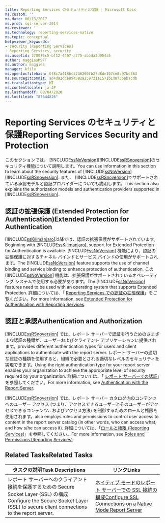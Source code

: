 ```yaml
---
title: Reporting Services のセキュリティと保護 | Microsoft Docs
ms.custom: ''
ms.date: 06/13/2017
ms.prod: sql-server-2014
ms.reviewer: ''
ms.technology: reporting-services-native
ms.topic: conceptual
helpviewer_keywords:
- security [Reporting Services]
- Reporting Services, security
ms.assetid: 270075c5-bf12-4467-a775-abbda3d954a5
author: maggiesMSFT
ms.author: maggies
manager: kfile
ms.openlocfilehash: 0f8c7a4186c5236260fb27d8de107ce8c97bd363
ms.sourcegitcommit: ad4d92dce894592a259721a1571b1d8736abacdb
ms.translationtype: MT
ms.contentlocale: ja-JP
ms.lasthandoff: 08/04/2020
ms.locfileid: "87644826"
---
```

# <a name="reporting-services-security-and-protection"></a><span data-ttu-id="8c132-102">Reporting Services のセキュリティと保護</span><span class="sxs-lookup"><span data-stu-id="8c132-102">Reporting Services Security and Protection</span></span>
  <span data-ttu-id="8c132-103">このセクションでは、 [!INCLUDE[ssNoVersion](../../includes/ssnoversion-md.md)][!INCLUDE[ssRSnoversion](../../includes/ssrsnoversion-md.md)]のセキュリティ機能について説明します。</span><span class="sxs-lookup"><span data-stu-id="8c132-103">You can use information in this section to learn about the security features of [!INCLUDE[ssNoVersion](../../includes/ssnoversion-md.md)][!INCLUDE[ssRSnoversion](../../includes/ssrsnoversion-md.md)].</span></span> <span data-ttu-id="8c132-104">また、 [!INCLUDE[ssRSnoversion](../../includes/ssrsnoversion-md.md)]でサポートされている承認モデルと認証プロバイダーについても説明します。</span><span class="sxs-lookup"><span data-stu-id="8c132-104">This section also explains the authorization models and authentication providers supported in [!INCLUDE[ssRSnoversion](../../includes/ssrsnoversion-md.md)].</span></span>  
  
## <a name="extended-protection-for-authentication"></a><span data-ttu-id="8c132-105">認証の拡張保護 (Extended Protection for Authentication)</span><span class="sxs-lookup"><span data-stu-id="8c132-105">Extended Protection for Authentication</span></span>  
 <span data-ttu-id="8c132-106">[!INCLUDE[ssKilimanjaro](../../includes/sskilimanjaro-md.md)]以降では、認証の拡張保護がサポートされています。</span><span class="sxs-lookup"><span data-stu-id="8c132-106">Beginning with [!INCLUDE[ssKilimanjaro](../../includes/sskilimanjaro-md.md)], support for Extended Protection for Authentication is available.</span></span> <span data-ttu-id="8c132-107">[!INCLUDE[ssNoVersion](../../includes/ssnoversion-md.md)] 機能により、認証の拡張保護に対するチャネル バインドとサービス バインドの使用がサポートされます。</span><span class="sxs-lookup"><span data-stu-id="8c132-107">The [!INCLUDE[ssNoVersion](../../includes/ssnoversion-md.md)] feature supports the use of channel binding and service binding to enhance protection of authentication.</span></span> <span data-ttu-id="8c132-108">この [!INCLUDE[ssNoVersion](../../includes/ssnoversion-md.md)] 機能は、拡張保護がサポートされているオペレーティング システムで使用する必要があります。</span><span class="sxs-lookup"><span data-stu-id="8c132-108">The [!INCLUDE[ssNoVersion](../../includes/ssnoversion-md.md)] features need to be used with an operating system that supports Extended Protection.</span></span> <span data-ttu-id="8c132-109">詳細については、「 [Reporting Services での認証の拡張保護](extended-protection-for-authentication-with-reporting-services.md)」をご覧ください。</span><span class="sxs-lookup"><span data-stu-id="8c132-109">For more information, see [Extended Protection for Authentication with Reporting Services](extended-protection-for-authentication-with-reporting-services.md).</span></span>  
  
## <a name="authentication-and-authorization"></a><span data-ttu-id="8c132-110">認証と承認</span><span class="sxs-lookup"><span data-stu-id="8c132-110">Authentication and Authorization</span></span>  
 [!INCLUDE[ssRSnoversion](../../includes/ssrsnoversion-md.md)] <span data-ttu-id="8c132-111">では、レポート サーバーで認証を行うためのさまざまな認証の種類が、ユーザーおよびクライアント アプリケーションに提供されます。</span><span class="sxs-lookup"><span data-stu-id="8c132-111">provides different authentication types for users and client applications to authenticate with the report server.</span></span> <span data-ttu-id="8c132-112">レポート サーバーの適切な認証の種類を使用すると、組織で必要とされる適切なレベルのセキュリティを実現できます。</span><span class="sxs-lookup"><span data-stu-id="8c132-112">Using the right authentication type for your report server enables your organization to achieve the appropriate level of security required by your organization.</span></span> <span data-ttu-id="8c132-113">詳細については、「 [レポート サーバーでの認証](authentication-with-the-report-server.md)」を参照してください。</span><span class="sxs-lookup"><span data-stu-id="8c132-113">For more information, see [Authentication with the Report Server](authentication-with-the-report-server.md).</span></span>  
  
 [!INCLUDE[ssRSnoversion](../../includes/ssrsnoversion-md.md)] <span data-ttu-id="8c132-114">では、レポート サーバー カタログ内のコンテンツへのユーザー アクセス (つまり、アクセスできるユーザーとそのユーザーがアクセスできるコンテンツ、およびアクセス方法) を制御するためのロールと権限も使用されます。</span><span class="sxs-lookup"><span data-stu-id="8c132-114">also employs roles and permissions to control user access to content in the report server catalog (in other words, who can access what, and how s/he can access it).</span></span> <span data-ttu-id="8c132-115">詳細については、「[ロールと権限 (Reporting Services)](roles-and-permissions-reporting-services.md)」を参照してください。</span><span class="sxs-lookup"><span data-stu-id="8c132-115">For more information, see [Roles and Permissions &#40;Reporting Services&#41;](roles-and-permissions-reporting-services.md).</span></span>  
  
## <a name="related-tasks"></a><span data-ttu-id="8c132-116">Related Tasks</span><span class="sxs-lookup"><span data-stu-id="8c132-116">Related Tasks</span></span>  
  
|<span data-ttu-id="8c132-117">タスクの説明</span><span class="sxs-lookup"><span data-stu-id="8c132-117">Task Descriptions</span></span>|<span data-ttu-id="8c132-118">リンク</span><span class="sxs-lookup"><span data-stu-id="8c132-118">Links</span></span>|  
|-----------------------|-----------|  
|<span data-ttu-id="8c132-119">レポート サーバーへのクライアント接続を保護するための Secure Socket Layer (SSL) の構成</span><span class="sxs-lookup"><span data-stu-id="8c132-119">Configure the Secure Socket Layer (SSL) to secure client connections to the report server.</span></span>|[<span data-ttu-id="8c132-120">ネイティブ モードのレポート サーバーでの SSL 接続の構成</span><span class="sxs-lookup"><span data-stu-id="8c132-120">Configure SSL Connections on a Native Mode Report Server</span></span>](configure-ssl-connections-on-a-native-mode-report-server.md)|  
  
  
